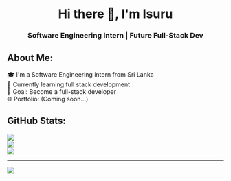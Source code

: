 <h1 align="center">Hi there 👋, I'm Isuru</h1>
<h3 align="center">Software Engineering Intern | Future Full-Stack Dev</h3>
   
   ## About Me:
🎓 I'm a Software Engineering intern from Sri Lanka<br>🌱 Currently learning full stack development<br>🎯 Goal: Become a full-stack developer<br>🌐 Portfolio: (Coming soon...)



## GitHub Stats:
![](https://github-readme-stats.vercel.app/api?username=isuru794&theme=dark&hide_border=false&include_all_commits=true&count_private=true)<br/>
![](https://nirzak-streak-stats.vercel.app/?user=isuru794&theme=dark&hide_border=false)<br/>
![](https://github-readme-stats.vercel.app/api/top-langs/?username=isuru794&theme=dark&hide_border=false&include_all_commits=true&count_private=true&layout=compact)

---
[![](https://visitcount.itsvg.in/api?id=isuru794&icon=0&color=0)](https://visitcount.itsvg.in)

<!-- Proudly created with GPRM ( https://gprm.itsvg.in ) -->
